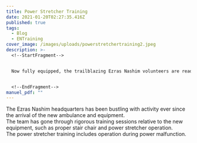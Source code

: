 ```yaml
---
title: Power Stretcher Training
date: 2021-01-20T02:27:35.416Z
published: true
tags:
  - Blog
  - ENTraining
cover_image: /images/uploads/powerstretchertraining2.jpeg
description: >-
  <!--StartFragment-->


  Now fully equipped, the trailblazing Ezras Nashim volunteers are ready and eager to hit the road and provide quality emergency medical care to the women of their communities.


  <!--EndFragment-->
manuel_pdf: ""
---
```

<!--StartFragment-->

The Ezras Nashim headquarters has been bustling with activity ever since the arrival of the new ambulance and equipment.\
The team has gone through rigorous training sessions relative to the new equipment, such as proper stair chair and power stretcher operation.\
The power stretcher training includes operation during power malfunction.

<!--EndFragment-->